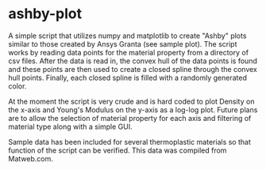 # ashby-plot
A simple script that utilizes numpy and matplotlib to create "Ashby" plots similar to those created by Ansys Granta (see sample plot). The script works by reading data points for the material property from a directory of csv files. After the data is read in, the convex hull of the data points is found and these points are then used to create a closed spline through the convex hull points. Finally, each closed spline is filled with a randomly generated color.

At the moment the script is very crude and is hard coded to plot Density on the x-axis and Young's Modulus on the y-axis as a log-log plot. Future plans are to allow the selection of material property for each axis and filtering of material type along with a simple GUI.

Sample data has been included for several thermoplastic materials so that function of the script can be verified. This data was compiled from Matweb.com.
